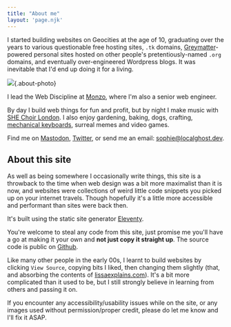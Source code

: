 ```yaml
---
title: "About me"
layout: 'page.njk'
---
```



I started building websites on Geocities at the age of 10, graduating over the years to various questionable free hosting sites, `.tk` domains, [Greymatter](https://en.wikipedia.org/wiki/Greymatter_(software))-powered personal sites hosted on other people's pretentiously-named `.org` domains, and eventually over-engineered Wordpress blogs. It was inevitable that I'd end up doing it for a living.

![](/img/sophie-transparent.png){.about-photo}

I lead the Web Discipline at [Monzo](https://www.monzo.com), where I'm also a senior web engineer.
  
By day I build web things for fun and profit, but by night I make music with [SHE Choir London](https://shechoir.com/london). I also enjoy gardening, baking, dogs, crafting, [mechanical keyboards](/keyboards), surreal memes and video games. 

Find me on [Mastodon](https://indieweb.social/@type_error), [Twitter](https://twitter.com/type__error), or send me an email: [sophie@localghost.dev](mailto:sophie@localghost.dev).

## About this site

As well as being somewhere I occasionally write things, this site is a throwback to the time when web design was a bit more maximalist than it is now, and websites were collections of weird little code snippets you picked up on your internet travels. Though hopefully it's a little more accessible and performant than sites were back then.

It's built using the static site generator [Eleventy](https://11ty.dev).

You're welcome to steal any code from this site, just promise me you'll have a go at making it your own and **not just copy it straight up**. The source code is public on [Github](https://github.com/sophiekoonin/localghost).

Like many other people in the early 00s, I learnt to build websites by clicking `View Source`, copying bits I liked, then changing them slightly (that, and absorbing the contents of [lissaexplains.com](https://lissaexplains.com)). It's a bit more complicated than it used to be, but I still strongly believe in learning from others and passing it on.

If you encounter any accessibility/usability issues while on the site, or any images used without permission/proper credit, please do let me know and I'll fix it ASAP. 
